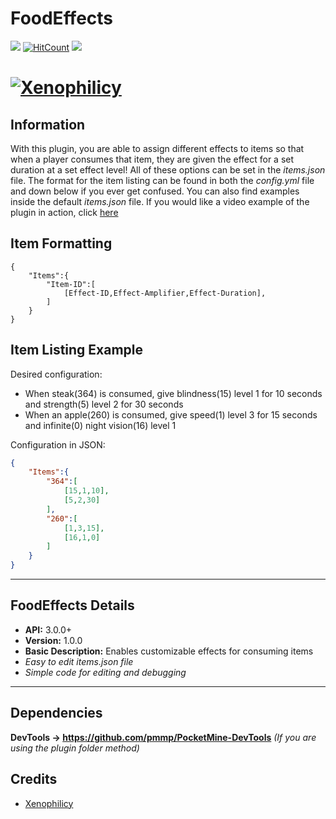# FoodEffects
[![](https://poggit.pmmp.io/shield.state/FoodEffects)](https://poggit.pmmp.io/p/FoodEffects)
[![HitCount](http://hits.dwyl.io/Xenophilicy/FoodEffects.svg)](http://hits.dwyl.io/Xenophilicy/FoodEffects)
![](https://img.shields.io/discord/490677165289897995.svg?style=flat-square)

# [![Xenophilicy](https://file.xenoservers.net/Resources/GitHub-Resources/foodeffects.png)]()

## Information
With this plugin, you are able to assign different effects to items so that when a player consumes that item, they are given the effect for a set duration at a set effect level! All of these options can be set in the *items.json* file. The format for the item listing can be found in both the *config.yml* file and down below if you ever get confused. You can also find examples inside the default *items.json* file. If you would like a video example of the plugin in action, click [here](https://youtu.be/SbITnMk8jVE)

## Item Formatting
```
{
    "Items":{
        "Item-ID":[
            [Effect-ID,Effect-Amplifier,Effect-Duration],
        ]
    }
}
```

## Item Listing Example

Desired configuration:
* When steak(364) is consumed, give blindness(15) level 1 for 10 seconds and strength(5) level 2 for 30 seconds
* When an apple(260) is consumed, give speed(1) level 3 for 15 seconds and infinite(0) night vision(16) level 1

Configuration in JSON:
```json
{
    "Items":{
        "364":[
            [15,1,10],
            [5,2,30]
        ],
        "260":[
            [1,3,15],
            [16,1,0]
        ]
    }
}
```

***

## FoodEffects Details
* **API:** 3.0.0+
* **Version:** 1.0.0
* **Basic Description:** Enables customizable effects for consuming items
* *Easy to edit items.json file*
* *Simple code for editing and debugging*
***

## Dependencies
**DevTools → https://github.com/pmmp/PocketMine-DevTools** *(If you are using the plugin folder method)*

## Credits
* [Xenophilicy](https://github.com/Xenophilicy/)
